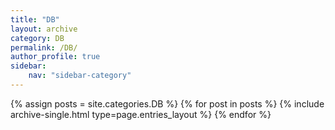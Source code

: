 ```yaml
---
title: "DB"
layout: archive
category: DB
permalink: /DB/
author_profile: true
sidebar:
    nav: "sidebar-category"
---
```


{% assign posts = site.categories.DB %}
{% for post in posts %} {% include archive-single.html type=page.entries_layout %} {% endfor %}

<!-- 공백이 있는 카테고리 같은경우 ['카테고리명']의 형식으로 만들어주기 -->
